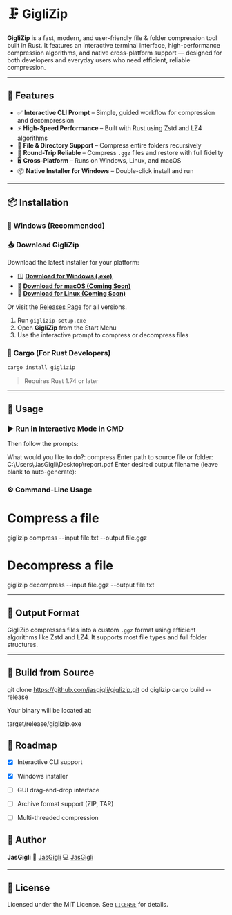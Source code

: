 # 🗜️ GigliZip

**GigliZip** is a fast, modern, and user-friendly file & folder compression tool built in Rust. It features an interactive terminal interface, high-performance compression algorithms, and native cross-platform support — designed for both developers and everyday users who need efficient, reliable compression.

---

## 🚀 Features

- ✅ **Interactive CLI Prompt** – Simple, guided workflow for compression and decompression
- ⚡ **High-Speed Performance** – Built with Rust using Zstd and LZ4 algorithms
- 📁 **File & Directory Support** – Compress entire folders recursively
- 🔄 **Round-Trip Reliable** – Compress `.ggz` files and restore with full fidelity
- 🖥️ **Cross-Platform** – Runs on Windows, Linux, and macOS
- 📦 **Native Installer for Windows** – Double-click install and run

---



## 📦 Installation

### 🔹 Windows (Recommended)

### 📥 Download GigliZip

Download the latest installer for your platform:

- 🪟 **[Download for Windows (.exe)](https://github.com/jasgigli/giglizip/releases/latest/download/giglizip-setup.exe)**
- 🍎 **[Download for macOS (Coming Soon)]()**
- 🐧 **[Download for Linux (Coming Soon)]()**



Or visit the [Releases Page](https://github.com/jasgigli/GigliZip/releases) for all versions.


1. Run `giglizip-setup.exe`
2. Open **GigliZip** from the Start Menu
3. Use the interactive prompt to compress or decompress files

### 🔹 Cargo (For Rust Developers)

```bash
cargo install giglizip
````

> Requires Rust 1.74 or later

---

## 🧪 Usage

### ▶️ Run in Interactive Mode in CMD


Then follow the prompts:


What would you like to do?: compress
Enter path to source file or folder: C:\Users\JasGigli\Desktop\report.pdf
Enter desired output filename (leave blank to auto-generate):


### ⚙️ Command-Line Usage


# Compress a file
giglizip compress --input file.txt --output file.ggz

# Decompress a file
giglizip decompress --input file.ggz --output file.txt


---

## 📁 Output Format

GigliZip compresses files into a custom `.ggz` format using efficient algorithms like Zstd and LZ4. It supports most file types and full folder structures.

---

## 🔧 Build from Source


git clone https://github.com/jasgigli/giglizip.git
cd giglizip
cargo build --release



Your binary will be located at:

target/release/giglizip.exe




## 📌 Roadmap

* [x] Interactive CLI support
* [x] Windows installer
* [ ] GUI drag-and-drop interface
* [ ] Archive format support (ZIP, TAR)
* [ ] Multi-threaded compression



## 👤 Author

**JasGigli**
🔗 [JasGigli](junaidalishah.vercel.app)
💻 [JasGigli](https://github.com/jasgigli)

---

## 📄 License

Licensed under the MIT License. See [`LICENSE`](./LICENSE) for details.




